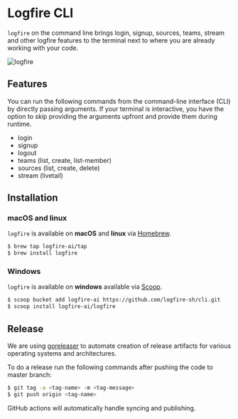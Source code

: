 # Logfire CLI

`logfire` on the command line brings login, signup, sources, teams, stream and other logfire features to the terminal next to where you are already working with your code.

![logfire](https://github.com/logfire-sh/cli-private/assets/28614457/ff057447-c898-47a0-ae32-529066ce57db)

## Features

You can run the following commands from the command-line interface (CLI) by directly passing arguments. If your terminal is interactive, you have the option to skip providing the arguments upfront and provide them during runtime.

- login
- signup
- logout
- teams (list, create, list-member)
- sources (list, create, delete)
- stream (livetail)

## Installation

### macOS and linux

`logfire` is available on **macOS** and **linux** via [Homebrew](https://brew.sh/).

```bash
$ brew tap logfire-ai/tap
$ brew install logfire
```

### Windows

`logfire` is available on **windows** available via [Scoop](https://scoop.sh/).

```bash
$ scoop bucket add logfire-ai https://github.com/logfire-sh/cli.git
$ scoop install logfire-ai/logfire
```

## Release

We are using [goreleaser](https://goreleaser.com/) to automate creation of release artifacts for various operating systems and architectures.

To do a release run the following commands after pushing the code to master branch:

```bash
$ git tag -a <tag-name> -m <tag-message>
$ git push origin <tag-name>
```

GitHub actions will automatically handle syncing and publishing.
